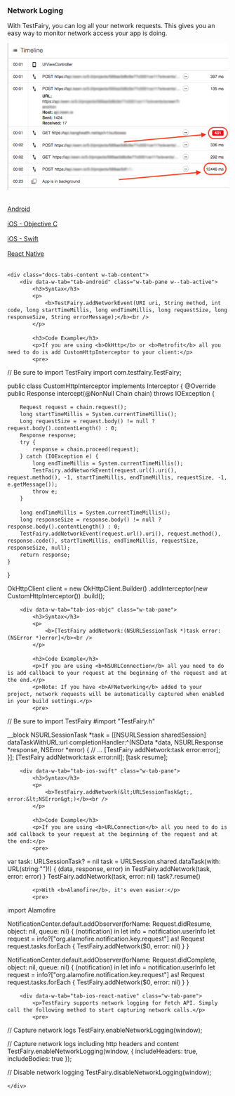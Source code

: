 ### Network Loging

With TestFairy, you can log all your network requests. This gives you an easy way to monitor network access your app is doing.


![Log Network](/img/sdk/logHttp.png)


<div data-duration-in="300" data-duration-out="100" class="docs-tabs w-tabs">
	<div class="docs-tabs-menu w-tab-menu" style="flex-wrap: wrap;">
		<a data-w-tab="tab-android" class="docs-tab w-inline-block w-tab-link w--current" style="margin: 2px;" href="#android">
			<div>Android</div>
		</a>
		<a data-w-tab="tab-ios-objc" class="docs-tab w-inline-block w-tab-link" style="margin: 2px;" href="#ios-objc">
			<div>iOS - Objective C</div>
		</a>
		<a data-w-tab="tab-ios-swift" class="docs-tab w-inline-block w-tab-link" style="margin: 2px;" href="#ios-swift">
			<div>iOS - Swift</div>
		</a>
		<a data-w-tab="tab-ios-react-native" class="docs-tab w-inline-block w-tab-link" style="margin: 2px;" href="#react-native">
			<div>React Native</div>
		</a>
	</div>

	<div class="docs-tabs-content w-tab-content">
		<div data-w-tab="tab-android" class="w-tab-pane w--tab-active">
			<h3>Syntax</h3>
			<p>
				<b>TestFairy.addNetworkEvent(URI uri, String method, int code, long startTimeMillis, long endTimeMillis, long requestSize, long responseSize, String errorMessage);</b><br />
			</p>

			<h3>Code Example</h3>
			<p>If you are using <b>OkHttp</b> or <b>Retrofit</b> all you need to do is add CustomHttpInterceptor to your client:</p>
			<pre>
// Be sure to import TestFairy
import com.testfairy.TestFairy;

public class CustomHttpInterceptor implements Interceptor {
	@Override
	public Response intercept(@NonNull Chain chain) throws IOException {

		Request request = chain.request();
		long startTimeMillis = System.currentTimeMillis();
		Long requestSize = request.body() != null ? request.body().contentLength() : 0;
		Response response;
		try {
			response = chain.proceed(request);
		} catch (IOException e) {
			long endTimeMillis = System.currentTimeMillis();
			TestFairy.addNetworkEvent(request.url().uri(), request.method(), -1, startTimeMillis, endTimeMillis, requestSize, -1, e.getMessage());
			throw e;
		}

		long endTimeMillis = System.currentTimeMillis();
		long responseSize = response.body() != null ? response.body().contentLength() : 0;
		TestFairy.addNetworkEvent(request.url().uri(), request.method(), response.code(), startTimeMillis, endTimeMillis, requestSize, responseSize, null);
		return response;
	}
}


OkHttpClient client = new OkHttpClient.Builder()
	.addInterceptor(new CustomHttpInterceptor())
	.build();
			</pre>
		</div>

		<div data-w-tab="tab-ios-objc" class="w-tab-pane">
			<h3>Syntax</h3>
			<p>
				<b>[TestFairy addNetwork:(NSURLSessionTask *)task error:(NSError *)error]</b><br />
			</p>

			<h3>Code Example</h3>
			<p>If you are using <b>NSURLConnection</b> all you need to do is add callback to your request at the beginning of the request and at the end.</p>
			<p>Note: If you have <b>AFNetworking</b> added to your project, network requests will be automatically captured when enabled in your build settings.</p>
			<pre>
// Be sure to import TestFairy
#import "TestFairy.h"

__block NSURLSessionTask *task = [[NSURLSession sharedSession] dataTaskWithURL:url completionHandler:^(NSData *data, NSURLResponse *response, NSError *error) {
	// ...
	[TestFairy addNetwork:task error:error];
}];
[TestFairy addNetwork:task error:nil];
[task resume];
			</pre>
		</div>

		<div data-w-tab="tab-ios-swift" class="w-tab-pane">
			<h3>Syntax</h3>
			<p>
				<b>TestFairy.addNetwork(&lt;URLSessionTask&gt;, error:&lt;NSError&gt;)</b><br />
			</p>

			<h3>Code Example</h3>
			<p>If you are using <b>URLConnection</b> all you need to do is add callback to your request at the beginning of the request and at the end:</p>
			<pre>
var task: URLSessionTask? = nil
task = URLSession.shared.dataTask(with: URL(string:"")!) { (data, response, error) in
	TestFairy.addNetwork(task, error: error)
}
TestFairy.addNetwork(task, error: nil)
task?.resume()
			</pre>

			<p>With <b>Alamofire</b>, it's even easier:</p>
			<pre>
import Alamofire

NotificationCenter.default.addObserver(forName: Request.didResume, object: nil, queue: nil) { (notification) in
	let info = notification.userInfo
	let request = info?["org.alamofire.notification.key.request"] as! Request
	request.tasks.forEach { TestFairy.addNetwork($0, error: nil) }
}

NotificationCenter.default.addObserver(forName: Request.didComplete, object: nil, queue: nil) { (notification) in
	let info = notification.userInfo
	let request = info?["org.alamofire.notification.key.request"] as! Request
	request.tasks.forEach { TestFairy.addNetwork($0, error: nil) }
}
			</pre>
		</div>

		<div data-w-tab="tab-ios-react-native" class="w-tab-pane">
			<p>TestFairy supports network logging for Fetch API. Simply call the following method to start capturing network calls.</p>
			<pre>
// Capture network logs
TestFairy.enableNetworkLogging(window);

// Capture network logs including http headers and content
TestFairy.enableNetworkLogging(window, { includeHeaders: true, includeBodies: true });

// Disable network logging
TestFairy.disableNetworkLogging(window);
			</pre>
		</div>

	</div>
</div>
